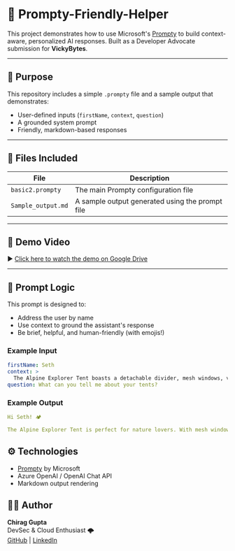 # 🤖 Prompty-Friendly-Helper

This project demonstrates how to use Microsoft's [Prompty](https://aka.ms/prompty) to build context-aware, personalized AI responses. Built as a Developer Advocate submission for **VickyBytes**.

---

## 🎯 Purpose

This repository includes a simple `.prompty` file and a sample output that demonstrates:

* User-defined inputs (`firstName`, `context`, `question`)
* A grounded system prompt
* Friendly, markdown-based responses

---

## 📁 Files Included

| File               | Description                                     |
| ------------------ | ----------------------------------------------- |
| `basic2.prompty`   | The main Prompty configuration file             |
| `Sample_output.md` | A sample output generated using the prompt file |

---

## 🎥 Demo Video

▶️ [Click here to watch the demo on Google Drive](https://drive.google.com/file/d/1DrL8GXjg4ZqlTmy-tOLbd7SIrjpK2st0/view?usp=sharing)

---

## 🧠 Prompt Logic

This prompt is designed to:

* Address the user by name
* Use context to ground the assistant's response
* Be brief, helpful, and human-friendly (with emojis!)

### Example Input

```yaml
firstName: Seth
context: >
  The Alpine Explorer Tent boasts a detachable divider, mesh windows, vents, waterproof design, and a gear loft.
question: What can you tell me about your tents?
```

### Example Output
```yaml
Hi Seth! 🏕️

The Alpine Explorer Tent is perfect for nature lovers. With mesh windows, a waterproof build...
```
## ⚙️ Technologies

- [Prompty](https://aka.ms/prompty) by Microsoft  
- Azure OpenAI / OpenAI Chat API  
- Markdown output rendering  

## 🙋‍♂️ Author
**Chirag Gupta**  
DevSec & Cloud Enthusiast 🌩️  
[GitHub](https://github.com/chirag1689) | [LinkedIn](https://www.linkedin.com/in/chirag-gupta-20640b24a/)

